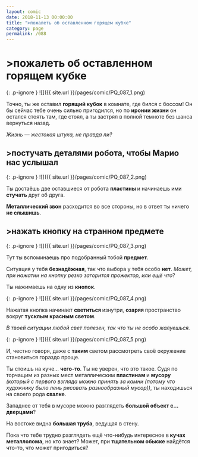 ```yaml
---
layout: comic
date: 2018-11-13 00:00:00
title: ">пожалеть об оставленном горящем кубке"
category: page
permalink: /088
---
```


# >пожалеть об оставленном горящем кубке

{: .p-ignore }
![]({{ site.url }}/pages/comic/PQ_087_1.png)

Точно, ты же оставил <strong>горящий кубок</strong> в комнате, где бился с боссом! Он бы сейчас тебе очень сильно пригодился, но по <strong>иронии жизни</strong> он остался стоять там, где стоял, а ты застрял в полной темноте без шанса вернуться назад.

<em>Жизнь — жестокая штука, не правда ли?</em>

## >постучать деталями робота, чтобы Марио нас услышал

{: .p-ignore }
![]({{ site.url }}/pages/comic/PQ_087_2.png)

Ты достаёшь две оставшиеся от робота <strong>пластины </strong>и начинаешь ими <strong>стучать </strong>друг об друга.

<strong>Металлический звон</strong> расходится во все стороны, но в ответ ты ничего <strong>не слышишь</strong>.

## >нажать кнопку на странном предмете

{: .p-ignore }
![]({{ site.url }}/pages/comic/PQ_087_3.png)

Тут ты вспоминаешь про подобранный тобой <strong>предмет</strong>.

Ситуация у тебя <strong>безнадёжная</strong>, так что выбора у тебя особо <strong>нет</strong>. <em>Может, при нажатии на кнопку резко загорится прожектор, или ещё что</em>?

Ты нажимаешь на одну из <strong>кнопок</strong>.

{: .p-ignore }
![]({{ site.url }}/pages/comic/PQ_087_4.png)

Нажатая кнопка начинает <strong>светиться </strong>изнутри, <strong>озаряя </strong>пространство вокруг <strong>тусклым красным светом</strong>.

<em>В твоей ситуации любой свет полезен, так что ты не особо жалуешься.</em>

{: .p-ignore }
![]({{ site.url }}/pages/comic/PQ_087_5.png)

И, честно говоря, даже с <strong>таким </strong>светом рассмотреть своё окружение становиться гораздо проще.

Ты стоишь на куче… <strong>чего-то</strong>. Ты не уверен, что это такое. Судя по торчащим из разных мест металлическим <strong>пластинам </strong>и <strong>мусору </strong><em>(который с первого взгляда можно принять за камни (потому что художнику было лень рисовать разнообразный мусор))</em>, ты находишься на своего рода <strong>свалке</strong>.

Западнее от тебя в мусоре можно разглядеть <strong>большой объект с… дверцами</strong>?

На востоке видна <strong>большая труба</strong>, ведущая в стену.

Пока что тебе трудно разглядеть ещё что-нибудь интересное в<strong> кучах металлолома</strong>, но кто знает? Может, при <strong>тщательном обыске</strong> найдётся что-то, что может пригодиться?
